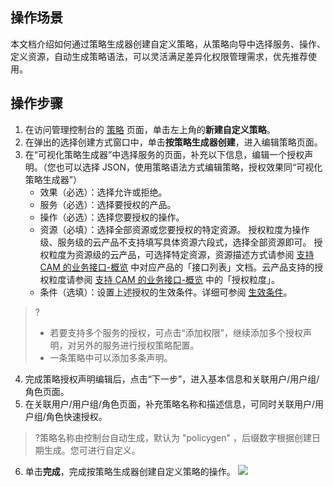 ## 操作场景
本文档介绍如何通过策略生成器创建自定义策略，从策略向导中选择服务、操作、定义资源，自动生成策略语法，可以灵活满足差异化权限管理需求，优先推荐使用。


## 操作步骤

1. 在访问管理控制台的 [策略](https://console.cloud.tencent.com/cam/policy) 页面，单击左上角的**新建自定义策略**。
2. 在弹出的选择创建方式窗口中，单击**按策略生成器创建**，进入编辑策略页面。
3. 在“可视化策略生成器”中选择服务的页面，补充以下信息，编辑一个授权声明。（您也可以选择 JSON，使用策略语法方式编辑策略，授权效果同“可视化策略生成器”）
	- 效果（必选）：选择允许或拒绝。
	- 服务（必选）：选择要授权的产品。
	- 操作（必选）：选择您要授权的操作。
	- 资源（必填）：选择全部资源或您要授权的特定资源。
		授权粒度为操作级、服务级的云产品不支持填写具体资源六段式，选择全部资源即可。
		授权粒度为资源级的云产品，可选择特定资源，资源描述方式请参阅  [支持 CAM 的业务接口-概览](https://cloud.tencent.com/document/product/598/67350) 中对应产品的「接口列表」文档。云产品支持的授权粒度请参阅 [支持 CAM 的业务接口-概览](https://cloud.tencent.com/document/product/598/10588) 中的「授权粒度」。
	- 条件（选填）：设置上述授权的生效条件。详细可参阅 [生效条件](https://cloud.tencent.com/document/product/598/10608)。

>?  
> - 若要支持多个服务的授权，可点击“添加权限”，继续添加多个授权声明，对另外的服务进行授权策略配置。
> - 一条策略中可以添加多条声明。
>
4. 完成策略授权声明编辑后，点击“下一步”，进入基本信息和关联用户/用户组/角色页面。
5. 在关联用户/用户组/角色页面，补充策略名称和描述信息，可同时关联用户/用户组/角色快速授权。
>?策略名称由控制台自动生成，默认为 "policygen" ，后缀数字根据创建日期生成。您可进行自定义。
>
6. 单击**完成**，完成按策略生成器创建自定义策略的操作。
   ![](https://main.qcloudimg.com/raw/5ee6f72c3f8303d7efec5b5bfbbe201d.png)



